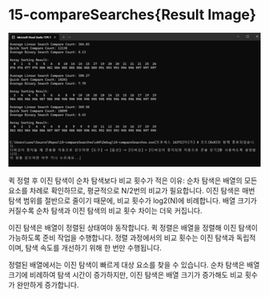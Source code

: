 # 15-compareSearches{Result Image}
![](./출력결과.png)

퀵 정렬 후 이진 탐색이 순차 탐색보다 비교 횟수가 적은 이유:
순차 탐색은 배열의 모든 요소를 차례로 확인하므로, 평균적으로 N/2번의 비교가 필요합니다.
이진 탐색은 매번 탐색 범위를 절반으로 줄이기 때문에, 비교 횟수가 log2(N)에 비례합니다. 배열 크기가 커질수록 순차 탐색과 이진 탐색의 비교 횟수 차이는 더욱 커집니다.

이진 탐색은 배열이 정렬된 상태여야 동작합니다. 퀵 정렬은 배열을 정렬해 이진 탐색이 가능하도록 준비 작업을 수행합니다.
정렬 과정에서의 비교 횟수는 이진 탐색과 독립적이며, 탐색 속도를 개선하기 위해 한 번만 수행됩니다.

정렬된 배열에서는 이진 탐색이 빠르게 대상 요소를 찾을 수 있습니다. 순차 탐색은 배열 크기에 비례하여 탐색 시간이 증가하지만, 이진 탐색은 배열 크기가 증가해도 비교 횟수가 완만하게 증가합니다.
